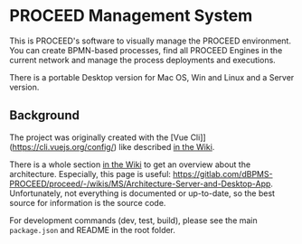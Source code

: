 # PROCEED Management System

This is PROCEED's software to visually manage the PROCEED environment.
You can create BPMN-based processes, find all PROCEED Engines in the current network and manage the process deployments and executions.

There is a portable Desktop version for Mac OS, Win and Linux and a Server version.

## Background

The project was originally created with the [Vue Cli]](https://cli.vuejs.org/config/) like described [in the Wiki](https://gitlab.com/dBPMS-PROCEED/proceed/-/wikis/PROCEED-MS-Code-Structure).

There is a whole section [in the Wiki](https://gitlab.com/dBPMS-PROCEED/proceed/-/wikis/home#proceed-management-system) to get an overview about the architecture.
Especially, this page is useful: https://gitlab.com/dBPMS-PROCEED/proceed/-/wikis/MS/Architecture-Server-and-Desktop-App.
Unfortunately, not everything is documented or up-to-date, so the best source for information is the source code.

For development commands (dev, test, build), please see the main `package.json` and README in the root folder.
